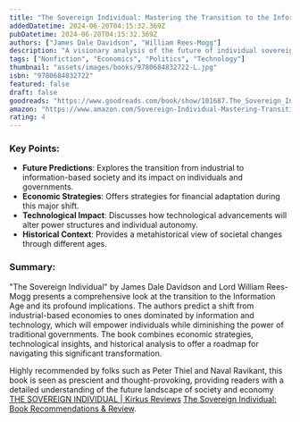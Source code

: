 ```yaml
---
title: "The Sovereign Individual: Mastering the Transition to the Information Age"
addedDatetime: 2024-06-20T04:15:32.369Z
pubDatetime: 2024-06-20T04:15:32.369Z
authors: ["James Dale Davidson", "William Rees-Mogg"]
description: "A visionary analysis of the future of individual sovereignty in the Information Age."
tags: ["Nonfiction", "Economics", "Politics", "Technology"]
thumbnail: "assets/images/books/9780684832722-L.jpg"
isbn: "9780684832722"
featured: false
draft: false
goodreads: "https://www.goodreads.com/book/show/101687.The_Sovereign_Individual"
amazon: "https://www.amazon.com/Sovereign-Individual-Mastering-Transition-Information/dp/0684832720"
rating: 4
---
```


### Key Points:

- **Future Predictions**: Explores the transition from industrial to information-based society and its impact on individuals and governments.
- **Economic Strategies**: Offers strategies for financial adaptation during this major shift.
- **Technological Impact**: Discusses how technological advancements will alter power structures and individual autonomy.
- **Historical Context**: Provides a metahistorical view of societal changes through different ages.

### Summary:

"The Sovereign Individual" by James Dale Davidson and Lord William Rees-Mogg presents a comprehensive look at the transition to the Information Age and its profound implications. The authors predict a shift from industrial-based economies to ones dominated by information and technology, which will empower individuals while diminishing the power of traditional governments. The book combines economic strategies, technological insights, and historical analysis to offer a roadmap for navigating this significant transformation.

Highly recommended by folks such as Peter Thiel and Naval Ravikant, this book is seen as prescient and thought-provoking, providing readers with a detailed understanding of the future landscape of society and economy [THE SOVEREIGN INDIVIDUAL | Kirkus Reviews](https://www.kirkusreviews.com/book-reviews/james-dale-davidson/the-sovereign-individual/) [The Sovereign Individual: Book Recommendations & Review](https://www.kevinrooke.com/books/the-sovereign-individual).
